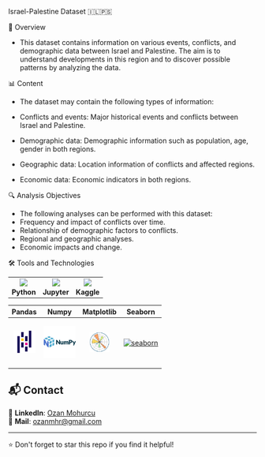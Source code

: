  Israel-Palestine Dataset 🇮🇱🇵🇸
 
 📝 Overview
- This dataset contains information on various events, conflicts, and demographic data between Israel and Palestine. The aim is to understand developments in this region and to discover possible patterns by analyzing the data.

 📊 Content
- The dataset may contain the following types of information:

- Conflicts and events: Major historical events and conflicts between Israel and Palestine.
- Demographic data: Demographic information such as population, age, gender in both regions.
- Geographic data: Location information of conflicts and affected regions.
- Economic data: Economic indicators in both regions.
  
🔍 Analysis Objectives
- The following analyses can be performed with this dataset:
- Frequency and impact of conflicts over time.
- Relationship of demographic factors to conflicts.
- Regional and geographic analyses.
- Economic impacts and change.

🛠 Tools and Technologies
<table> <tr> <td align="center"> <img src="https://cdn-icons-png.flaticon.com/512/5968/5968350.png" width="50px"><br> <strong>Python</strong> </td> <td align="center"> <img src="https://cdn-icons-png.flaticon.com/512/2103/2103832.png" width="50px"><br> <strong>Jupyter</strong> </td> <td align="center"> <img src="https://www.vectorlogo.zone/logos/kaggle/kaggle-icon.svg" width="50px"><br> <strong>Kaggle</strong> </td> </tr> </table>

| Pandas | Numpy | Matplotlib | Seaborn |
|-------|--------|------------|---------|
| <p align="center"><a href="https://pandas.pydata.org/" target="_blank" rel="noreferrer"> <img src="https://raw.githubusercontent.com/devicons/devicon/2ae2a900d2f041da66e950e4d48052658d850630/icons/pandas/pandas-original.svg" alt="pandas" title="Pandas" width="45" height="45"/> </a></p> | <p align="center"><img src="https://github.com/devicons/devicon/blob/master/icons/numpy/numpy-original-wordmark.svg" title="Numpy" alt="Numpy" width="65" height="65"/></p> | <p align="center"><img src="https://github.com/devicons/devicon/blob/master/icons/matplotlib/matplotlib-original.svg" alt="mpl" title="Matplotlib" width="40" height="40"/></p> | <p align="center"><a href="https://seaborn.pydata.org/" target="_blank" rel="noreferrer"> <img src="https://seaborn.pydata.org/_images/logo-mark-lightbg.svg" alt="seaborn" title="Seaborn" width="45" height="45"/> </a></p> |

## 📬 Contact  
💼 **LinkedIn**: [Ozan Mohurcu](https://www.linkedin.com/in/ozan-mohurcu/)  
📧 **Mail**: ozanmhr@gmail.com  

---
⭐ Don't forget to star this repo if you find it helpful!
